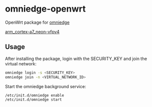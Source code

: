 # omniedge-openwrt

OpenWrt package for [omniedge](https://github.com/omniedgeio/omniedge)

[arm_cortex-a7_neon-vfpv4](https://openwrt.org/docs/techref/instructionset/arm_cortex-a7_neon-vfpv4)

## Usage

After installing the package, login with the SECURITY_KEY and join the virtual network:

```bash
omniedge login -s <SECURITY_KEY>
omniedge join -n <VIRTUAL_NETWORK_ID>
```

Start the omniedge background service:

```bash
/etc/init.d/omniedge enable
/etc/init.d/omniedge start
```
